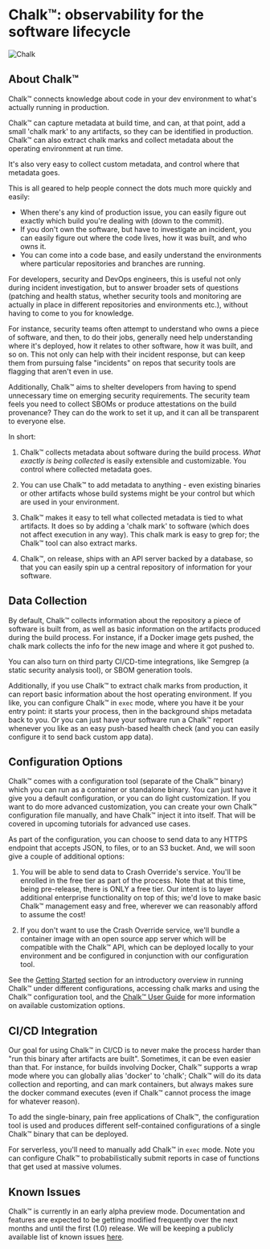 # Chalk™: observability for the software lifecycle

![Chalk](./img/co-chalk-diagram-hero.png)

## About Chalk™

Chalk™ connects knowledge about code in your dev environment to what's
actually running in production.

Chalk™ can capture metadata at build time, and can, at that point, add a small
'chalk mark' to any artifacts, so they can be identified in production. Chalk™
can also extract chalk marks and collect metadata about the operating
environment at run time.

It's also very easy to collect custom metadata, and control where that metadata
goes.

This is all geared to help people connect the dots much more quickly and easily:

- When there's any kind of production issue, you can easily figure out exactly which build you're dealing with (down to the commit).
- If you don't own the software, but have to investigate an incident, you can easily figure out where the code lives, how it was built, and who owns it.
- You can come into a code base, and easily understand the environments where particular repositories and branches are running.

For developers, security and DevOps engineers, this is useful not only
during incident investigation, but to answer broader sets of questions
(patching and health status, whether security tools and monitoring are actually
in place in different repositories and environments etc.), without having to
come to you for knowledge.

For instance, security teams often attempt to understand who owns a piece of
software, and then, to do their jobs, generally need help understanding where
it's deployed, how it relates to other software, how it was built, and so on.
This not only can help with their incident response, but can keep them from
pursuing false "incidents" on repos that security tools are flagging that
aren't even in use.

Additionally, Chalk™ aims to shelter developers from having to spend unnecessary
time on emerging security requirements. The security team feels you need to
collect SBOMs or produce attestations on the build provenance? They can do the
work to set it up, and it can all be transparent to everyone else.

In short:

1. Chalk™ collects metadata about software during the build process. _What
   exactly is being collected_ is easily extensible and customizable. You
   control where collected metadata goes.

2. You can use Chalk™ to add metadata to anything - even existing binaries or
   other artifacts whose build systems might be your control but which are used
   in your environment.

3. Chalk™ makes it easy to tell what collected metadata is tied to what
   artifacts. It does so by adding a 'chalk mark' to software (which does not
   affect execution in any way). This chalk mark is easy to grep for; the Chalk™
   tool can also extract marks.

4. Chalk™, on release, ships with an API server backed by a database, so that
   you can easily spin up a central repository of information for your
   software.

## Data Collection

By default, Chalk™ collects information about the repository a piece of software
is built from, as well as basic information on the artifacts produced during
the build process. For instance, if a Docker image gets pushed, the chalk mark
collects the info for the new image and where it got pushed to.

You can also turn on third party CI/CD-time integrations, like Semgrep (a
static security analysis tool), or SBOM generation tools.

Additionally, if you use Chalk™ to extract chalk marks from production, it can
report basic information about the host operating environment. If you like, you
can configure Chalk™ in `exec` mode, where you have it be your entry point: it
starts your process, then in the background ships metadata back to you. Or you
can just have your software run a Chalk™ report whenever you like as an easy
push-based health check (and you can easily configure it to send back custom
app data).

## Configuration Options

Chalk™ comes with a configuration tool (separate of the Chalk™ binary) which you
can run as a container or standalone binary. You can just have it give you a
default configuration, or you can do light customization. If you want to do
more advanced customization, you can create your own Chalk™ configuration file
manually, and have Chalk™ inject it into itself. That will be covered in
upcoming tutorials for advanced use cases.

As part of the configuration, you can choose to send data to any HTTPS endpoint
that accepts JSON, to files, or to an S3 bucket. And, we will soon give a
couple of additional options:

1. You will be able to send data to Crash Override's service. You'll be
   enrolled in the free tier as part of the process. Note that at this time,
   being pre-release, there is ONLY a free tier. Our intent is to layer
   additional enterprise functionality on top of this; we'd love to make basic
   Chalk™ management easy and free, wherever we can reasonably afford to assume
   the cost!

2. If you don't want to use the Crash Override service, we'll bundle a
   container image with an open source app server which will be compatible with
   the Chalk™ API, which can be deployed locally to your environment and be
   configured in conjunction with our configuration tool.

See the [Getting Started](./guide-getting-started.md) section for an introductory
overview in running Chalk™ under different configurations, accessing chalk marks
and using the Chalk™ configuration tool, and the
[Chalk™ User Guide](./guide-user-guide.md) for more information on available
customization options.

## CI/CD Integration

Our goal for using Chalk™ in CI/CD is to never make the process harder than "run
this binary after artifacts are built". Sometimes, it can be even easier than
that. For instance, for builds involving Docker, Chalk™ supports a wrap mode
where you can globally alias 'docker' to 'chalk'; Chalk™ will do its data
collection and reporting, and can mark containers, but always makes sure the
docker command executes (even if Chalk™ cannot process the image for whatever
reason).

To add the single-binary, pain free applications of Chalk™, the configuration
tool is used and produces different self-contained configurations of a single
Chalk™ binary that can be deployed.

For serverless, you'll need to manually add Chalk™ in `exec` mode. Note
you can configure Chalk™ to probabilistically submit reports in case of
functions that get used at massive volumes.

## Known Issues

Chalk™ is currently in an early alpha preview mode. Documentation and
features are expected to be getting modified frequently over the next
months and until the first (1.0) release. We will be keeping a
publicly available list of known issues [here](./core-known-issues.md).
